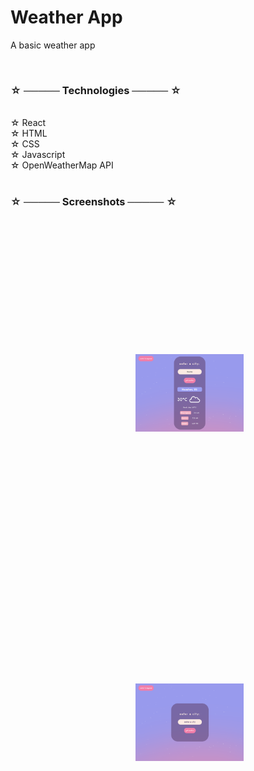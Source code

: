# Weather App

A basic weather app

<br>

### ☆ ───── Technologies ───── ☆

<br>
☆ React <br>
☆ HTML <br>
☆ CSS <br>
☆ Javascript <br>
☆ OpenWeatherMap API <br>
<br>

### ☆ ───── Screenshots ───── ☆

 <br>

 <div>
    <img style = "width: 18vw; margin: 5vh;" src = "readmeThumbnails/weatherApp22.png">
    <img style = "width: 18vw; margin: 5vh;" src = "readmeThumbnails/weatherApp2.png">
</div>
